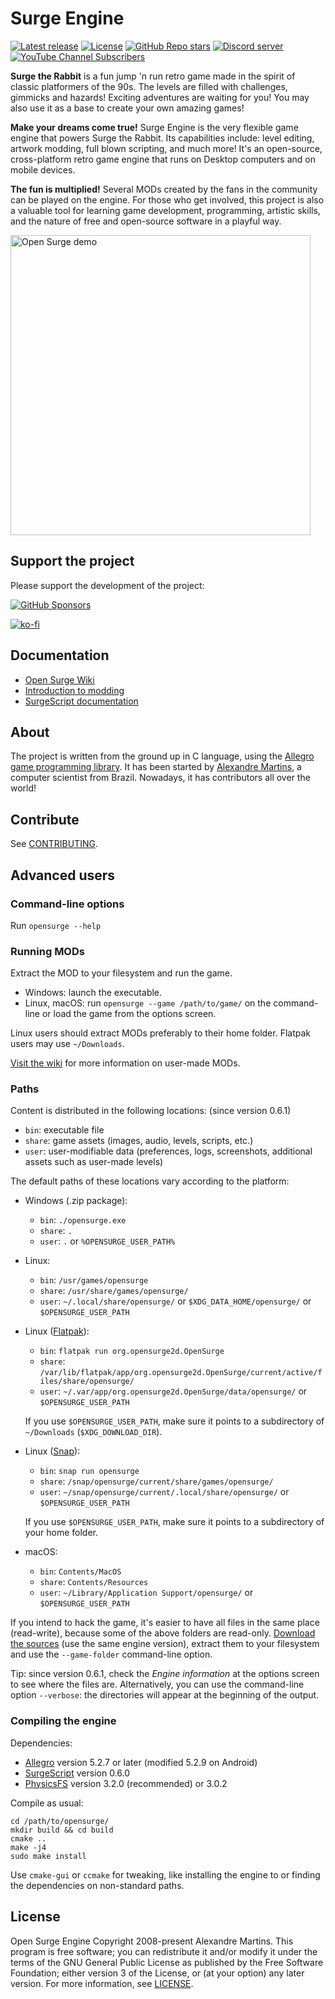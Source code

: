 # Surge Engine

[![Latest release](https://img.shields.io/github/v/release/alemart/opensurge?color=blue)](https://github.com/alemart/opensurge/releases)
[![License](https://img.shields.io/github/license/alemart/opensurge?color=brightgreen)](#license)
[![GitHub Repo stars](https://img.shields.io/github/stars/alemart/opensurge?logo=github&color=orange)](https://github.com/alemart/opensurge/stargazers)
[![Discord server](https://img.shields.io/discord/493384707937927178?color=5662f6&logo=discord&logoColor=white)](https://discord.gg/w8JqM7m)
[![YouTube Channel Subscribers](https://img.shields.io/youtube/channel/subscribers/UCqy8swP261RPePNdBdJUdHg?style=flat&logo=youtube&label=YouTube&color=ff0000)](https://youtube.com/alemart88)

**Surge the Rabbit** is a fun jump 'n run retro game made in the spirit of classic platformers of the 90s. The levels are filled with challenges, gimmicks and hazards! Exciting adventures are waiting for you! You may also use it as a base to create your own amazing games!

**Make your dreams come true!** Surge Engine is the very flexible game engine that powers Surge the Rabbit. Its capabilities include: level editing, artwork modding, full blown scripting, and much more! It's an open-source, cross-platform retro game engine that runs on Desktop computers and on mobile devices.

**The fun is multiplied!** Several MODs created by the fans in the community can be played on the engine. For those who get involved, this project is also a valuable tool for learning game development, programming, artistic skills, and the nature of free and open-source software in a playful way.

<img src="https://opensurge2d.org/surge-demo.gif" alt="Open Surge demo" width="480">

## Support the project

Please support the development of the project:

[![GitHub Sponsors](https://img.shields.io/github/sponsors/alemart?style=social&logo=github%20sponsors&label=Support%20me%20on%20GitHub%20Sponsors)](https://github.com/sponsors/alemart)

[![ko-fi](https://ko-fi.com/img/githubbutton_sm.svg)](https://ko-fi.com/J3J41O00K)

## Documentation

* [Open Surge Wiki](https://wiki.opensurge2d.org)
* [Introduction to modding](https://wiki.opensurge2d.org/Introduction_to_Modding)
* [SurgeScript documentation](https://docs.opensurge2d.org)

## About

The project is written from the ground up in C language, using the [Allegro game programming library](http://liballeg.org). It has been started by [Alexandre Martins](http://github.com/alemart), a computer scientist from Brazil. Nowadays, it has contributors all over the world!

## Contribute

See [CONTRIBUTING](https://github.com/alemart/opensurge/blob/master/CONTRIBUTING.md).

## Advanced users

### Command-line options

Run `opensurge --help`

### Running MODs

Extract the MOD to your filesystem and run the game.

- Windows: launch the executable.
- Linux, macOS: run `opensurge --game /path/to/game/` on the command-line or load the game from the options screen.

Linux users should extract MODs preferably to their home folder. Flatpak users may use `~/Downloads`.

[Visit the wiki](https://wiki.opensurge2d.org/User-made_games) for more information on user-made MODs.

### Paths

Content is distributed in the following locations: (since version 0.6.1)

- `bin`: executable file
- `share`: game assets (images, audio, levels, scripts, etc.)
- `user`: user-modifiable data (preferences, logs, screenshots, additional assets such as user-made levels)

The default paths of these locations vary according to the platform:

- Windows (.zip package):
    * `bin`: `./opensurge.exe`
    * `share`: `.`
    * `user`: `.` or `%OPENSURGE_USER_PATH%`

- Linux:
    * `bin`: `/usr/games/opensurge`
    * `share`: `/usr/share/games/opensurge/`
    * `user`: `~/.local/share/opensurge/` or `$XDG_DATA_HOME/opensurge/` or `$OPENSURGE_USER_PATH`

- Linux ([Flatpak](https://flathub.org/apps/details/org.opensurge2d.OpenSurge)):
    * `bin`: `flatpak run org.opensurge2d.OpenSurge`
    * `share`: `/var/lib/flatpak/app/org.opensurge2d.OpenSurge/current/active/files/share/opensurge/`
    * `user`: `~/.var/app/org.opensurge2d.OpenSurge/data/opensurge/` or `$OPENSURGE_USER_PATH`

    If you use `$OPENSURGE_USER_PATH`, make sure it points to a subdirectory of `~/Downloads` (`$XDG_DOWNLOAD_DIR`).

- Linux ([Snap](https://snapcraft.io/opensurge)):
    * `bin`: `snap run opensurge`
    * `share`: `/snap/opensurge/current/share/games/opensurge/`
    * `user`: `~/snap/opensurge/current/.local/share/opensurge/` or `$OPENSURGE_USER_PATH`

    If you use `$OPENSURGE_USER_PATH`, make sure it points to a subdirectory of your home folder.

- macOS:
    * `bin`: `Contents/MacOS`
    * `share`: `Contents/Resources`
    * `user`: `~/Library/Application Support/opensurge/` or `$OPENSURGE_USER_PATH`

If you intend to hack the game, it's easier to have all files in the same place (read-write), because some of the above folders are read-only. [Download the sources](https://github.com/alemart/opensurge/releases) (use the same engine version), extract them to your filesystem and use the `--game-folder` command-line option.

Tip: since version 0.6.1, check the *Engine information* at the options screen to see where the files are. Alternatively, you can use the command-line option `--verbose`: the directories will appear at the beginning of the output.

### Compiling the engine

Dependencies:

* [Allegro](http://liballeg.org) version 5.2.7 or later (modified 5.2.9 on Android)
* [SurgeScript](http://github.com/alemart/surgescript) version 0.6.0
* [PhysicsFS](https://github.com/icculus/physfs) version 3.2.0 (recommended) or 3.0.2

Compile as usual:

```
cd /path/to/opensurge/
mkdir build && cd build
cmake ..
make -j4
sudo make install
```

Use `cmake-gui` or `ccmake` for tweaking, like installing the engine to or finding the dependencies on non-standard paths.

## License

Open Surge Engine Copyright 2008-present Alexandre Martins. This program is free software; you can redistribute it and/or modify it under the terms of the GNU General Public License as published by the Free Software Foundation; either version 3 of the License, or (at your option) any later version. For more information, see [LICENSE](https://github.com/alemart/opensurge/blob/master/LICENSE).
